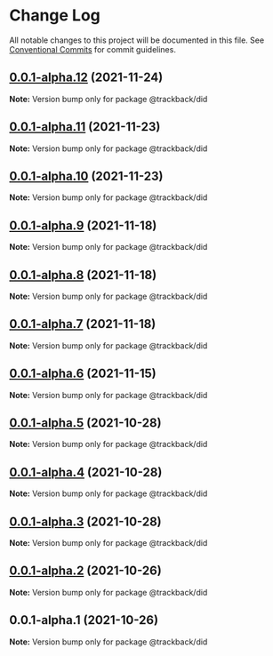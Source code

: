 # Change Log

All notable changes to this project will be documented in this file.
See [Conventional Commits](https://conventionalcommits.org) for commit guidelines.

## [0.0.1-alpha.12](https://github.com/trackback-blockchain/trackback-did/compare/@trackback/did@0.0.1-alpha.11...@trackback/did@0.0.1-alpha.12) (2021-11-24)

**Note:** Version bump only for package @trackback/did





## [0.0.1-alpha.11](https://github.com/trackback-blockchain/trackback-did/compare/@trackback/did@0.0.1-alpha.10...@trackback/did@0.0.1-alpha.11) (2021-11-23)

**Note:** Version bump only for package @trackback/did





## [0.0.1-alpha.10](https://github.com/trackback-blockchain/trackback-did/compare/@trackback/did@0.0.1-alpha.9...@trackback/did@0.0.1-alpha.10) (2021-11-23)

**Note:** Version bump only for package @trackback/did





## [0.0.1-alpha.9](https://github.com/trackback-blockchain/trackback-did/compare/@trackback/did@0.0.1-alpha.8...@trackback/did@0.0.1-alpha.9) (2021-11-18)

**Note:** Version bump only for package @trackback/did





## [0.0.1-alpha.8](https://github.com/trackback-blockchain/trackback-did/compare/@trackback/did@0.0.1-alpha.7...@trackback/did@0.0.1-alpha.8) (2021-11-18)

**Note:** Version bump only for package @trackback/did





## [0.0.1-alpha.7](https://github.com/trackback-blockchain/trackback-did/compare/@trackback/did@0.0.1-alpha.6...@trackback/did@0.0.1-alpha.7) (2021-11-18)

**Note:** Version bump only for package @trackback/did





## [0.0.1-alpha.6](https://github.com/trackback-blockchain/trackback-did/compare/@trackback/did@0.0.1-alpha.5...@trackback/did@0.0.1-alpha.6) (2021-11-15)

**Note:** Version bump only for package @trackback/did





## [0.0.1-alpha.5](https://github.com/trackback-blockchain/trackback-did/compare/@trackback/did@0.0.1-alpha.4...@trackback/did@0.0.1-alpha.5) (2021-10-28)

**Note:** Version bump only for package @trackback/did





## [0.0.1-alpha.4](https://github.com/trackback-blockchain/trackback-did/compare/@trackback/did@0.0.1-alpha.3...@trackback/did@0.0.1-alpha.4) (2021-10-28)

**Note:** Version bump only for package @trackback/did





## [0.0.1-alpha.3](https://github.com/trackback-blockchain/trackback-did/compare/@trackback/did@0.0.1-alpha.2...@trackback/did@0.0.1-alpha.3) (2021-10-28)

**Note:** Version bump only for package @trackback/did





## [0.0.1-alpha.2](https://github.com/trackback-blockchain/trackback-did/compare/@trackback/did@0.0.1-alpha.1...@trackback/did@0.0.1-alpha.2) (2021-10-26)

**Note:** Version bump only for package @trackback/did





## 0.0.1-alpha.1 (2021-10-26)

**Note:** Version bump only for package @trackback/did
